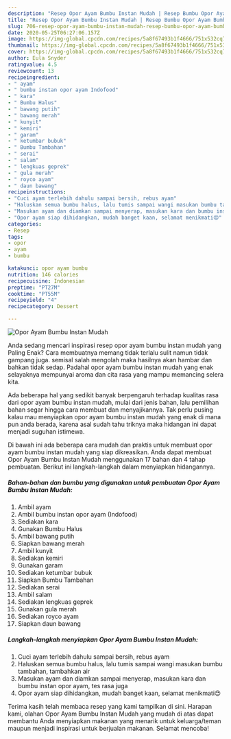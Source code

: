 ```yaml
---
description: "Resep Opor Ayam Bumbu Instan Mudah | Resep Bumbu Opor Ayam Bumbu Instan Mudah Yang Paling Enak"
title: "Resep Opor Ayam Bumbu Instan Mudah | Resep Bumbu Opor Ayam Bumbu Instan Mudah Yang Paling Enak"
slug: 706-resep-opor-ayam-bumbu-instan-mudah-resep-bumbu-opor-ayam-bumbu-instan-mudah-yang-paling-enak
date: 2020-05-25T06:27:06.157Z
image: https://img-global.cpcdn.com/recipes/5a8f67493b1f4666/751x532cq70/opor-ayam-bumbu-instan-mudah-foto-resep-utama.jpg
thumbnail: https://img-global.cpcdn.com/recipes/5a8f67493b1f4666/751x532cq70/opor-ayam-bumbu-instan-mudah-foto-resep-utama.jpg
cover: https://img-global.cpcdn.com/recipes/5a8f67493b1f4666/751x532cq70/opor-ayam-bumbu-instan-mudah-foto-resep-utama.jpg
author: Eula Snyder
ratingvalue: 4.5
reviewcount: 13
recipeingredient:
- " ayam"
- " bumbu instan opor ayam Indofood"
- " kara"
- " Bumbu Halus"
- " bawang putih"
- " bawang merah"
- " kunyit"
- " kemiri"
- " garam"
- " ketumbar bubuk"
- " Bumbu Tambahan"
- " serai"
- " salam"
- " lengkuas geprek"
- " gula merah"
- " royco ayam"
- " daun bawang"
recipeinstructions:
- "Cuci ayam terlebih dahulu sampai bersih, rebus ayam"
- "Haluskan semua bumbu halus, lalu tumis sampai wangi masukan bumbu tambahan, tambahkan air"
- "Masukan ayam dan diamkan sampai menyerap, masukan kara dan bumbu instan opor ayam, tes rasa juga"
- "Opor ayam siap dihidangkan, mudah banget kaan, selamat menikmati😍"
categories:
- Resep
tags:
- opor
- ayam
- bumbu

katakunci: opor ayam bumbu 
nutrition: 146 calories
recipecuisine: Indonesian
preptime: "PT27M"
cooktime: "PT55M"
recipeyield: "4"
recipecategory: Dessert

---
```



![Opor Ayam Bumbu Instan Mudah](https://img-global.cpcdn.com/recipes/5a8f67493b1f4666/751x532cq70/opor-ayam-bumbu-instan-mudah-foto-resep-utama.jpg)

Anda sedang mencari inspirasi resep opor ayam bumbu instan mudah yang Paling Enak? Cara membuatnya memang tidak terlalu sulit namun tidak gampang juga. semisal salah mengolah maka hasilnya akan hambar dan bahkan tidak sedap. Padahal opor ayam bumbu instan mudah yang enak selayaknya mempunyai aroma dan cita rasa yang mampu memancing selera kita.



Ada beberapa hal yang sedikit banyak berpengaruh terhadap kualitas rasa dari opor ayam bumbu instan mudah, mulai dari jenis bahan, lalu pemilihan bahan segar hingga cara membuat dan menyajikannya. Tak perlu pusing kalau mau menyiapkan opor ayam bumbu instan mudah yang enak di mana pun anda berada, karena asal sudah tahu triknya maka hidangan ini dapat menjadi suguhan istimewa.


Di bawah ini ada beberapa cara mudah dan praktis untuk membuat opor ayam bumbu instan mudah yang siap dikreasikan. Anda dapat membuat Opor Ayam Bumbu Instan Mudah menggunakan 17 bahan dan 4 tahap pembuatan. Berikut ini langkah-langkah dalam menyiapkan hidangannya.

<!--inarticleads1-->

##### Bahan-bahan dan bumbu yang digunakan untuk pembuatan Opor Ayam Bumbu Instan Mudah:

1. Ambil  ayam
1. Ambil  bumbu instan opor ayam (Indofood)
1. Sediakan  kara
1. Gunakan  Bumbu Halus
1. Ambil  bawang putih
1. Siapkan  bawang merah
1. Ambil  kunyit
1. Sediakan  kemiri
1. Gunakan  garam
1. Sediakan  ketumbar bubuk
1. Siapkan  Bumbu Tambahan
1. Sediakan  serai
1. Ambil  salam
1. Sediakan  lengkuas geprek
1. Gunakan  gula merah
1. Sediakan  royco ayam
1. Siapkan  daun bawang




<!--inarticleads2-->

##### Langkah-langkah menyiapkan Opor Ayam Bumbu Instan Mudah:

1. Cuci ayam terlebih dahulu sampai bersih, rebus ayam
1. Haluskan semua bumbu halus, lalu tumis sampai wangi masukan bumbu tambahan, tambahkan air
1. Masukan ayam dan diamkan sampai menyerap, masukan kara dan bumbu instan opor ayam, tes rasa juga
1. Opor ayam siap dihidangkan, mudah banget kaan, selamat menikmati😍




Terima kasih telah membaca resep yang kami tampilkan di sini. Harapan kami, olahan Opor Ayam Bumbu Instan Mudah yang mudah di atas dapat membantu Anda menyiapkan makanan yang menarik untuk keluarga/teman maupun menjadi inspirasi untuk berjualan makanan. Selamat mencoba!
